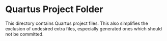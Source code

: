 # Quartus Project Folder

This directory contains Quartus project files.
This also simplifies the exclusion of undesired extra files, especially generated ones which should not be committed.
